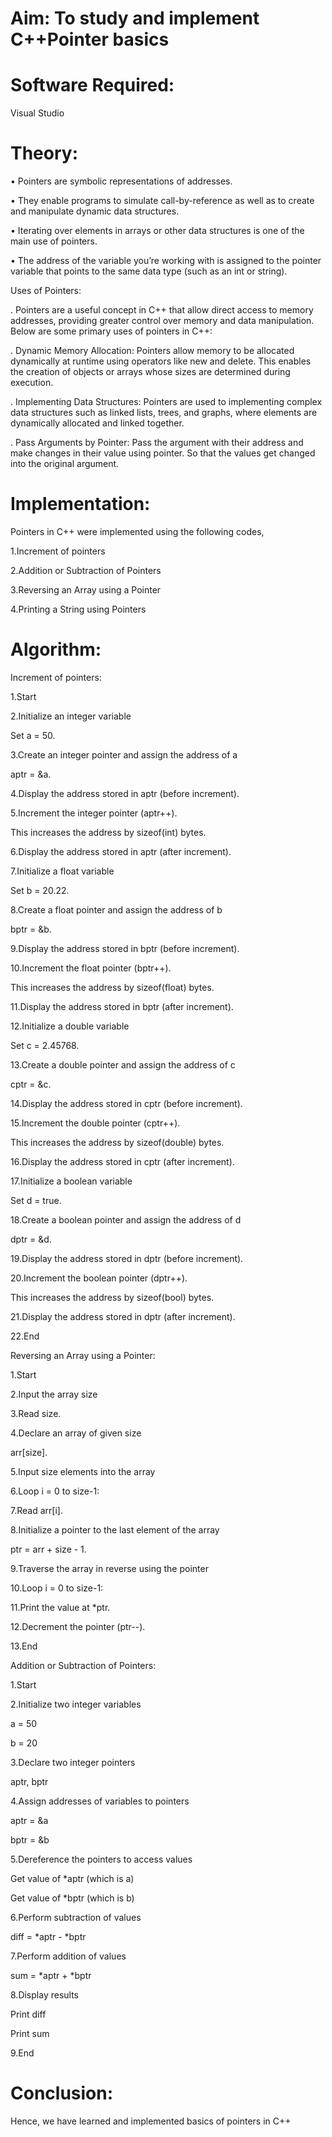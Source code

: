 # Aim: To study and implement C++Pointer basics

# Software Required:

Visual Studio

# Theory: 

•	Pointers are symbolic representations of addresses. 

•	They enable programs to simulate call-by-reference as well as to create and manipulate dynamic data structures. 

•	Iterating over elements in arrays or other data structures is one of the main use of pointers. 

•	The address of the variable you’re working with is assigned to the pointer variable that points to the same data type (such as an int or string).

Uses of Pointers:

. Pointers are a useful concept in C++ that allow direct access to memory addresses, providing greater control over memory and data manipulation. Below are some primary uses of pointers in C++:

. Dynamic Memory Allocation: Pointers allow memory to be allocated dynamically at runtime using operators like new and delete. This enables the creation of objects or arrays whose sizes are determined during execution.

. Implementing Data Structures: Pointers are used to implementing complex data structures such as linked lists, trees, and graphs, where elements are dynamically allocated and linked together.

. Pass Arguments by Pointer: Pass the argument with their address and make changes in their value using pointer. So that the values get changed into the original argument.

# Implementation:

Pointers in C++ were implemented using the following codes,

1.Increment of pointers

2.Addition or Subtraction of Pointers

3.Reversing an Array using a Pointer

4.Printing a String using Pointers

# Algorithm:

Increment of pointers:

1.Start

2.Initialize an integer variable

Set a = 50.

3.Create an integer pointer and assign the address of a

aptr = &a.

4.Display the address stored in aptr (before increment).

5.Increment the integer pointer (aptr++).

This increases the address by sizeof(int) bytes.

6.Display the address stored in aptr (after increment).

7.Initialize a float variable

Set b = 20.22.

8.Create a float pointer and assign the address of b

bptr = &b.

9.Display the address stored in bptr (before increment).

10.Increment the float pointer (bptr++).

This increases the address by sizeof(float) bytes.

11.Display the address stored in bptr (after increment).

12.Initialize a double variable

Set c = 2.45768.

13.Create a double pointer and assign the address of c

cptr = &c.

14.Display the address stored in cptr (before increment).

15.Increment the double pointer (cptr++).

This increases the address by sizeof(double) bytes.

16.Display the address stored in cptr (after increment).

17.Initialize a boolean variable

Set d = true.

18.Create a boolean pointer and assign the address of d

dptr = &d.

19.Display the address stored in dptr (before increment).

20.Increment the boolean pointer (dptr++).

This increases the address by sizeof(bool) bytes.

21.Display the address stored in dptr (after increment).

22.End

Reversing an Array using a Pointer:

1.Start

2.Input the array size

3.Read size.

4.Declare an array of given size

arr[size].

5.Input size elements into the array

6.Loop i = 0 to size-1:

7.Read arr[i].

8.Initialize a pointer to the last element of the array

ptr = arr + size - 1.

9.Traverse the array in reverse using the pointer

10.Loop i = 0 to size-1:

11.Print the value at *ptr.

12.Decrement the pointer (ptr--).

13.End

Addition or Subtraction of Pointers:

1.Start

2.Initialize two integer variables

a = 50

b = 20

3.Declare two integer pointers

aptr, bptr

4.Assign addresses of variables to pointers

aptr = &a

bptr = &b

5.Dereference the pointers to access values

Get value of *aptr (which is a)

Get value of *bptr (which is b)

6.Perform subtraction of values

diff = *aptr - *bptr

7.Perform addition of values

sum = *aptr + *bptr

8.Display results

Print diff

Print sum

9.End

# Conclusion:

Hence, we have learned and implemented basics of pointers in C++






